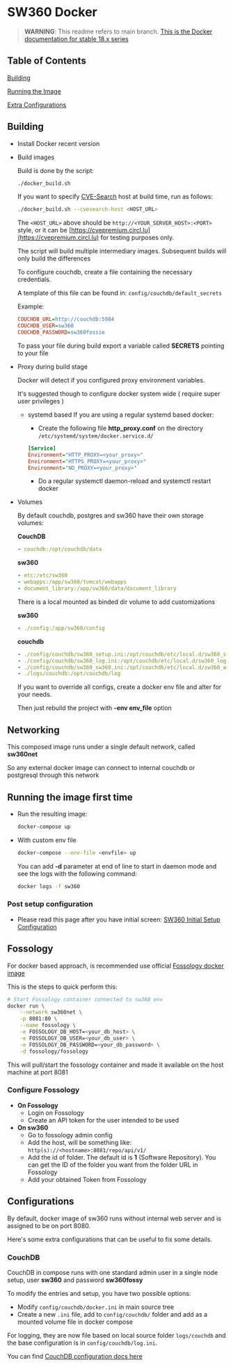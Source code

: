 # SW360 Docker

> **WARNING**: This readme refers to main branch. [This is the Docker documentation for stable 18.x series](https://github.com/eclipse-sw360/sw360/blob/releases/18/README_DOCKER.md)

## Table of Contents

[Building](#building)

[Running the Image](#running-the-image-first-time)

[Extra Configurations](#configurations)

## Building

* Install Docker recent version
* Build images

    Build is done by the script:

    ```sh
    ./docker_build.sh
    ```

    If you want to specify [CVE-Search](https://github.com/cve-search/cve-search) host at build time, run as follows:

    ```sh
    ./docker_build.sh --cvesearch-host <HOST_URL>
    ```

    The `<HOST_URL>` above should be `http://<YOUR_SERVER_HOST>:<PORT>` style, 
    or it can be [https://cvepremium.circl.lu](https://cvepremium.circl.lu) for testing purposes only.

    The script will build multiple intermediary images.
    Subsequent builds will only build the differences

    To configure couchdb, create a file containing the necessary credentials.

    A template of this file can be found in:
    `config/couchdb/default_secrets`

    Example:

    ```ini
    COUCHDB_URL=http://couchdb:5984
    COUCHDB_USER=sw360
    COUCHDB_PASSWORD=sw360fossie
    ```

    To pass your file during build export a variable called **SECRETS** pointing to your file

* Proxy during build stage

    Docker will detect if you configured proxy environment variables.

    It's suggested though to configure docker system wide ( require super user privileges )

  * systemd based
    If you are using a regular systemd based docker:
    * Create the following file **http_proxy.conf** on the directory `/etc/systemd/system/docker.service.d/`

    ```ini
    [Service]
    Environment="HTTP_PROXY=<your_proxy>"
    Environment="HTTPS_PROXY=<your_proxy>"
    Environment="NO_PROXY=<your_proxy>"
    ```

    * Do a regular systemctl daemon-reload and systemctl restart docker

* Volumes

  By default couchdb, postgres and sw360 have their own storage volumes:

  **CouchDB**

  ```yml
  - couchdb:/opt/couchdb/data
  ```

  **sw360**

  ```yml
  - etc:/etc/sw360
  - webapps:/app/sw360/tomcat/webapps
  - document_library:/app/sw360/data/document_library
  ```

  There is a local mounted as binded dir volume to add customizations

  **sw360**

  ```yml
  - ./config:/app/sw360/config
  ```

  **couchdb**

  ```yml
  - ./config/couchdb/sw360_setup.ini:/opt/couchdb/etc/local.d/sw360_setup.ini
  - ./config/couchdb/sw360_log.ini:/opt/couchdb/etc/local.d/sw360_log.ini
  - ./config/couchdb/sw360_sw360.ini:/opt/couchdb/etc/local.d/sw360_admins.ini
  - ./logs/couchdb:/opt/couchdb/log
  ```

  If you want to override all configs, create a docker env file  and alter for your needs.

  Then just rebuild the project with **-env env_file** option

## Networking

This composed image runs under a single default network, called **sw360net**

So any external docker image can connect to internal couchdb or postgresql through this network

## Running the image first time

* Run the resulting image:

    ```sh
    docker-compose up
    ```

* With custom env file

    ```sh
    docker-compose --env-file <envfile> up
    ```

    You can add **-d** parameter at end of line to start in daemon mode and see the logs with the following command:

    ```sh
    docker logs -f sw360
    ```

### Post setup configuration

* Please read this page after you have initial screen:
[SW360 Initial Setup Configuration](https://eclipse.dev/sw360/docs/deployment/legacy/deploy-liferay7.4/)

## Fossology

For docker based approach, is recommended use official [Fossology docker image](https://hub.docker.com/r/fossology/fossology/)

This is the steps to quick perform this:

```sh
# Start Fossology container connected to sw360 env
docker run \
    --network sw360net \
    -p 8081:80 \
    --name fossology \
    -e FOSSOLOGY_DB_HOST=<your_db_host> \
    -e FOSSOLOGY_DB_USER=<your_db_user> \
    -e FOSSOLOGY_DB_PASSWORD=<your_db_password> \
    -d fossology/fossology
```

This will pull/start the fossology container and made it available on the host machine at port 8081

### Configure Fossology

* **On Fossology**
  * Login on Fossology
  * Create an API token for the user intended to be used
* **On sw360**
  * Go to fossology admin config
  * Add the host, will be something like: `http(s)://<hostname>:8081/repo/api/v1/`
  * Add the id of folder. The default id is **1** (Software Repository). You can get the ID of the folder you want from the folder URL in Fossology
  * Add your obtained Token from Fossology

## Configurations

By default, docker image of sw360 runs without internal web server and is assigned to be on port 8080.

Here's some extra configurations that can be useful to fix some details.

### CouchDB

CouchDB in compose runs with one standard admin user in a single node setup, user **sw360** and password **sw360fossy**

To modify the entries and setup, you have two possible options:

* Modify `config/couchdb/docker.ini` in main source tree
* Create a new `.ini` file, add to `config/couchdb/` folder and add as a mounted volume file in docker compose

For logging, they are now file based on local source folder `logs/couchdb` and the base configuration is in `config/couchdb/log.ini`.

You can find [CouchDB configuration docs here](https://docs.couchdb.org/en/stable/config/index.html)
